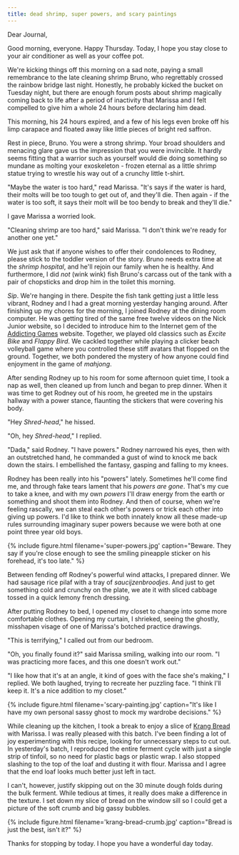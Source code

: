 ```yaml
---
title: dead shrimp, super powers, and scary paintings
---
```


Dear Journal,

Good morning, everyone.  Happy Thursday.  Today, I hope you stay close
to your air conditioner as well as your coffee pot.

We're kicking things off this morning on a sad note, paying a small
remembrance to the late cleaning shrimp Bruno, who regrettably crossed
the rainbow bridge last night.  Honestly, he probably kicked the
bucket on Tuesday night, but there are enough forum posts about shrimp
magically coming back to life after a period of inactivity that
Marissa and I felt compelled to give him a whole 24 hours before
declaring him dead.

This morning, his 24 hours expired, and a few of his legs even broke
off his limp carapace and floated away like little pieces of bright
red saffron.

Rest in piece, Bruno.  You were a strong shrimp.  Your broad shoulders
and menacing glare gave us the impression that you were invincible.
It hardly seems fitting that a warrior such as yourself would die
doing something so mundane as molting your exoskeleton - frozen
eternal as a little shrimp statue trying to wrestle his way out of a
crunchy little t-shirt.

"Maybe the water is too hard," read Marissa.  "It's says if the water
is hard, their molts will be too tough to get out of, and they'll die.
Then again - if the water is too soft, it says their molt will be too
bendy to break and they'll die."

I gave Marissa a worried look.

"Cleaning shrimp are too hard," said Marissa.  "I don't think we're
ready for another one yet."

We just ask that if anyone wishes to offer their condolences to
Rodney, please stick to the toddler version of the story.  Bruno needs
extra time at the _shrimp hospital_, and he'll rejoin our family when
he is healthy.  And furthermore, I did _not_ (wink wink) fish Bruno's
carcass out of the tank with a pair of chopsticks and drop him in the
toilet this morning.

_Sip_.  We're hanging in there.  Despite the fish tank getting just a
little less vibrant, Rodney and I had a great morning yesterday
hanging around.  After finishing up my chores for the morning, I
joined Rodney at the dining room computer.  He was getting tired of
the same free twelve videos on the Nick Junior website, so I decided
to introduce him to the Internet gem of the [Addicting Games] website.
Together, we played old classics such as _Excite Bike_ and _Flappy
Bird_.  We cackled together while playing a clicker beach volleyball
game where you controlled these stiff avatars that flopped on the
ground.  Together, we both pondered the mystery of how anyone could
find enjoyment in the game of _mahjong_.

After sending Rodney up to his room for some afternoon quiet time, I
took a nap as well, then cleaned up from lunch and began to prep
dinner.  When it was time to get Rodney out of his room, he greeted me
in the upstairs hallway with a power stance, flaunting the stickers
that were covering his body.

"Hey _Shred-head_," he hissed.

"Oh, hey _Shred-head_," I replied.

"Dada," said Rodney.  "I have powers."  Rodney narrowed his eyes, then
with an outstretched hand, he commanded a gust of wind to knock me
back down the stairs.  I embellished the fantasy, gasping and falling
to my knees.

Rodney has been really into his "powers" lately.  Sometimes he'll come
find me, and through fake tears lament that his _powers are gone_.
That's my cue to take a knee, and with my own _powers_ I'll draw
energy from the earth or something and shoot them into Rodney.  And
then of course, when we're feeling rascally, we can steal each other's
powers or trick each other into giving up powers.  I'd like to think
we both innately know all these made-up rules surrounding imaginary
super powers because we were both at one point three year old boys.

{% include figure.html filename='super-powers.jpg' caption="Beware.
They say if you're close enough to see the smiling pineapple sticker
on his forehead, it's too late." %}

Between fending off Rodney's powerful wind attacks, I prepared dinner.
We had sausage rice pilaf with a tray of _saucijzenbroodjes_.  And
just to get something cold and crunchy on the plate, we ate it with
sliced cabbage tossed in a quick lemony french dressing.

After putting Rodney to bed, I opened my closet to change into some
more comfortable clothes.  Opening my curtain, I shrieked, seeing the
ghostly, misshapen visage of one of Marissa's botched practice
drawings.

"This is terrifying," I called out from our bedroom.

"Oh, you finally found it?" said Marissa smiling, walking into our
room.  "I was practicing more faces, and this one doesn't work out."

"I like how that it's at an angle, it kind of goes with the face she's
making," I replied.  We both laughed, trying to recreate her puzzling
face.  "I think I'll keep it.  It's a nice addition to my closet."

{% include figure.html
filename='scary-painting.jpg'
caption="It's like I have my own personal sassy ghost to mock my
wardrobe decisions." %}

While cleaning up the kitchen, I took a break to enjoy a slice of
[Krang Bread] with Marissa.  I was really pleased with this batch.
I've been finding a lot of joy experimenting with this recipe, looking
for unnecessary steps to cut out.  In yesterday's batch, I reproduced
the entire ferment cycle with just a single strip of tinfoil, so no
need for plastic bags or plastic wrap.  I also stopped slashing to the
top of the loaf and dusting it with flour.  Marissa and I agree that
the end loaf looks much better just left in tact.

I can't, however, justify skipping out on the 30 minute dough folds
during the bulk ferment.  While tedious at times, it really does make
a difference in the texture.  I set down my slice of bread on the
window sill so I could get a picture of the soft crumb and big gassy
bubbles.

{% include figure.html filename='krang-bread-crumb.jpg' caption="Bread
is just the best, isn't it?" %}

Thanks for stopping by today.  I hope you have a wonderful day today.

[Krang Bread]: https://cookbook.reckerfamily.com/krang-bread/
[Addicting Games]: https://www.addictinggames.com/
